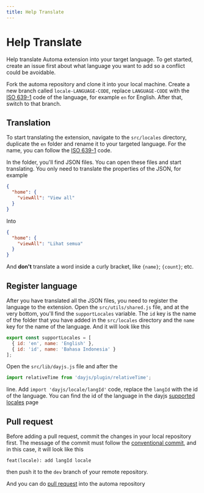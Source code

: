 ```yaml
---
title: Help Translate
---
```


# Help Translate

Help translate Automa extension into your target language. To get started, create an issue first about what language you want to add so a conflict could be avoidable.

Fork the automa repository and clone it into your local machine. Create a new branch called `locale-LANGUAGE-CODE`, replace `LANGUAGE-CODE` with the [ISO 639-1](https://en.wikipedia.org/wiki/List_of_ISO_639-1_codes) code of the language, for example `en` for English. After that, switch to that branch.

## Translation
To start translating the extension, navigate to the `src/locales` directory, duplicate the `en` folder and rename it to your targeted language. For the name, you can follow the [ISO 639-1](https://en.wikipedia.org/wiki/List_of_ISO_639-1_codes) code.

In the folder, you'll find JSON files. You can open these files and start translating. You only need to translate the properties of the JSON, for example
```JSON
{
  "home": {
    "viewAll": "View all"
  }
}
```
Into
```JSON
{
  "home": {
    "viewAll": "Lihat semua"
  }
}
```
And **don't** translate a word inside a curly bracket, like `{name}`;  `{count}`; etc.

## Register language
After you have translated all the JSON files, you need to register the language to the extension. Open the `src/utils/shared.js` file, and at the very bottom, you'll find the `supportLocales` variable. The `id` key is the name of the folder that you have added in the `src/locales` directory and the `name` key for the name of the language. And it will look like this
```js
export const supportLocales = [
  { id: 'en', name: 'English' },
  { id: 'id', name: 'Bahasa Indonesia' }
];
```
Open the `src/lib/dayjs.js` file and after the
```js
import relativeTime from 'dayjs/plugin/relativeTime';
```
line. Add `import 'dayjs/locale/langId'` code, replace the `langId` with the id of the language. You can find the id of the language in the dayjs [supported locales](https://github.com/iamkun/dayjs/tree/dev/src/locale) page

## Pull request
Before adding a pull request, commit the changes in your local repository first. The message of the commit must follow the [conventional commit](https://www.conventionalcommits.org/en/v1.0.0/#examples), and in this case, it will look like this
```
feat(locale): add langId locale
```
then push it to the `dev` branch of your remote repository.

And you can do [pull request](https://docs.github.com/en/pull-requests/collaborating-with-pull-requests/proposing-changes-to-your-work-with-pull-requests/about-pull-requests) into the automa repository